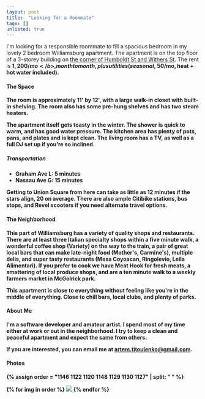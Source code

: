 ```yaml
---
layout: post
title:  "Looking for a Roommate"
tags: []
unlisted: true
---
```


I'm looking for a responsible roommate to fill a spacious bedroom in my lovely 2 bedroom Williamsburg apartment. The apartment is on the top floor of a 3-storey building on [the corner of Humboldt St and Withers St](https://goo.gl/maps/oZ1mtzXwerkgVVmd8). The rent is <b>$1,200/mo</b>, month to month, plus utilities (seasonal, ~$50/mo, heat + hot water included).

#### The Space

The room is approximately 11' by 12', with a large walk-in closet with built-in shelving. The room also has some pre-hung shelves and has two steam heaters.

The apartment itself gets toasty in the winter. The shower is quick to warm, and has good water pressure. The kitchen area has plenty of pots, pans, and plates and is kept clean. The living room has a TV, as well as a full DJ set up if you're so inclined.

##### Transportation

- **Graham Ave L**: 5 minutes
- **Nassau Ave G**: 15 minutes

Getting to Union Square from here can take as little as 12 minutes if the stars align, 20 on average. There are also ample Citibike stations, bus stops, and Revel scooters if you need alternate travel options.

#### The Neighborhood

This part of Williamsburg has a variety of quality shops and restaurants. There are at least three Italian specialty shops within a five minute walk, a wonderful coffee shop (Variety) on the way to the train, a pair of great local bars that can make late-night food (Mother's, Carmine's), multiple delis, and super tasty restaurants (Mesa Coyoacan, Ringolevio, Leila Alimentari). If you prefer to cook we have Meat Hook for fresh meats, a smattering of local produce shops, and are a ten minute walk to a weekly farmers market in McGolrick park.

This apartment is close to everything without feeling like you're in the middle of everything. Close to chill bars, local clubs, and plenty of parks.

#### About Me

I'm a software developer and amateur artist. I spend most of my time either at work or out in the neighborhood. I try to keep a clean and peaceful apartment and expect the same from others.

If you are interested, you can email me at <a href="mailto:artem.titoulenko@gmail.com?subject=Apartment Inquiry">artem.titoulenko@gmail.com</a>.

#### Photos

{% assign order = "1146 1122 1120 1148 1129 1130 1127" | split: " " %}

<div class="image-group--row two-per-row">
  {% for img in order %}
    <a href="/assets/images/looking-for-roommate/IMG_{{img}}_1080.jpg" target="_blank">
      <img src="/assets/images/looking-for-roommate/IMG_{{img}}_720.jpg">
    </a>
  {% endfor %}
</div>
